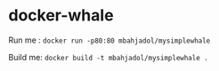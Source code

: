 # docker-whale

Run me : `docker run -p80:80 mbahjadol/mysimplewhale`

Build me: `docker build -t mbahjadol/mysimplewhale .`
